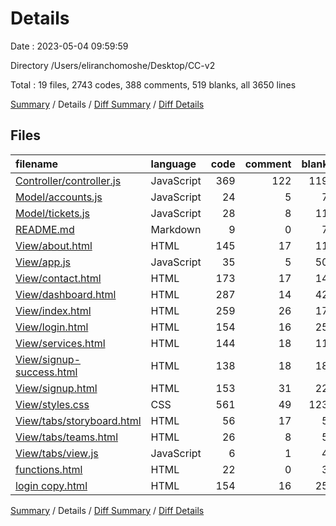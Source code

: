# Details

Date : 2023-05-04 09:59:59

Directory /Users/eliranchomoshe/Desktop/CC-v2

Total : 19 files,  2743 codes, 388 comments, 519 blanks, all 3650 lines

[Summary](results.md) / Details / [Diff Summary](diff.md) / [Diff Details](diff-details.md)

## Files
| filename | language | code | comment | blank | total |
| :--- | :--- | ---: | ---: | ---: | ---: |
| [Controller/controller.js](/Controller/controller.js) | JavaScript | 369 | 122 | 119 | 610 |
| [Model/accounts.js](/Model/accounts.js) | JavaScript | 24 | 5 | 7 | 36 |
| [Model/tickets.js](/Model/tickets.js) | JavaScript | 28 | 8 | 11 | 47 |
| [README.md](/README.md) | Markdown | 9 | 0 | 7 | 16 |
| [View/about.html](/View/about.html) | HTML | 145 | 17 | 11 | 173 |
| [View/app.js](/View/app.js) | JavaScript | 35 | 5 | 50 | 90 |
| [View/contact.html](/View/contact.html) | HTML | 173 | 17 | 14 | 204 |
| [View/dashboard.html](/View/dashboard.html) | HTML | 287 | 14 | 42 | 343 |
| [View/index.html](/View/index.html) | HTML | 259 | 26 | 17 | 302 |
| [View/login.html](/View/login.html) | HTML | 154 | 16 | 25 | 195 |
| [View/services.html](/View/services.html) | HTML | 144 | 18 | 11 | 173 |
| [View/signup-success.html](/View/signup-success.html) | HTML | 138 | 18 | 18 | 174 |
| [View/signup.html](/View/signup.html) | HTML | 153 | 31 | 22 | 206 |
| [View/styles.css](/View/styles.css) | CSS | 561 | 49 | 123 | 733 |
| [View/tabs/storyboard.html](/View/tabs/storyboard.html) | HTML | 56 | 17 | 5 | 78 |
| [View/tabs/teams.html](/View/tabs/teams.html) | HTML | 26 | 8 | 5 | 39 |
| [View/tabs/view.js](/View/tabs/view.js) | JavaScript | 6 | 1 | 4 | 11 |
| [functions.html](/functions.html) | HTML | 22 | 0 | 3 | 25 |
| [login copy.html](/login%20copy.html) | HTML | 154 | 16 | 25 | 195 |

[Summary](results.md) / Details / [Diff Summary](diff.md) / [Diff Details](diff-details.md)